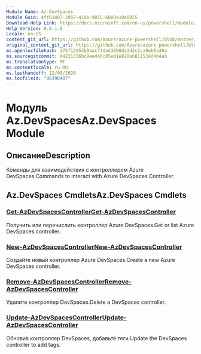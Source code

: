 ```yaml
---
Module Name: Az.DevSpaces
Module Guid: 4ff83407-3957-414b-9855-6808a10e8955
Download Help Link: https://docs.microsoft.com/en-us/powershell/module/az.devspaces
Help Version: 0.0.1.0
Locale: en-US
content_git_url: https://github.com/Azure/azure-powershell/blob/master/src/DevSpaces/DevSpaces/help/Az.DevSpaces.md
original_content_git_url: https://github.com/Azure/azure-powershell/blob/master/src/DevSpaces/DevSpaces/help/Az.DevSpaces.md
ms.openlocfilehash: 175f12953b9aac74da43098da3d2c2ca9eb6a30a
ms.sourcegitcommit: 04221336bc9eed46c05ed1e828a6811534d4b4ab
ms.translationtype: MT
ms.contentlocale: ru-RU
ms.lasthandoff: 12/08/2020
ms.locfileid: "98398487"
---
```

# <span data-ttu-id="26c01-101">Модуль Az.DevSpaces</span><span class="sxs-lookup"><span data-stu-id="26c01-101">Az.DevSpaces Module</span></span>
## <span data-ttu-id="26c01-102">Описание</span><span class="sxs-lookup"><span data-stu-id="26c01-102">Description</span></span>
<span data-ttu-id="26c01-103">Команды для взаимодействия с контроллером Azure DevSpaces.</span><span class="sxs-lookup"><span data-stu-id="26c01-103">Commands to interact with Azure DevSpaces Controller.</span></span>

## <span data-ttu-id="26c01-104">Az.DevSpaces Cmdlets</span><span class="sxs-lookup"><span data-stu-id="26c01-104">Az.DevSpaces Cmdlets</span></span>
### [<span data-ttu-id="26c01-105">Get-AzDevSpacesController</span><span class="sxs-lookup"><span data-stu-id="26c01-105">Get-AzDevSpacesController</span></span>](Get-AzDevSpacesController.md)
<span data-ttu-id="26c01-106">Получить или перечислить контроллер Azure DevSpaces.</span><span class="sxs-lookup"><span data-stu-id="26c01-106">Get or list Azure DevSpaces controller.</span></span>

### [<span data-ttu-id="26c01-107">New-AzDevSpacesController</span><span class="sxs-lookup"><span data-stu-id="26c01-107">New-AzDevSpacesController</span></span>](New-AzDevSpacesController.md)
<span data-ttu-id="26c01-108">Создайте новый контроллер Azure DevSpaces.</span><span class="sxs-lookup"><span data-stu-id="26c01-108">Create a new Azure DevSpaces controller.</span></span>

### [<span data-ttu-id="26c01-109">Remove-AzDevSpacesController</span><span class="sxs-lookup"><span data-stu-id="26c01-109">Remove-AzDevSpacesController</span></span>](Remove-AzDevSpacesController.md)
<span data-ttu-id="26c01-110">Удалите контроллер DevSpaces.</span><span class="sxs-lookup"><span data-stu-id="26c01-110">Delete a DevSpaces controller.</span></span>

### [<span data-ttu-id="26c01-111">Update-AzDevSpacesController</span><span class="sxs-lookup"><span data-stu-id="26c01-111">Update-AzDevSpacesController</span></span>](Update-AzDevSpacesController.md)
<span data-ttu-id="26c01-112">Обновив контроллер DevSpaces, добавьте теги.</span><span class="sxs-lookup"><span data-stu-id="26c01-112">Update the DevSpaces controller to add tags.</span></span> 

